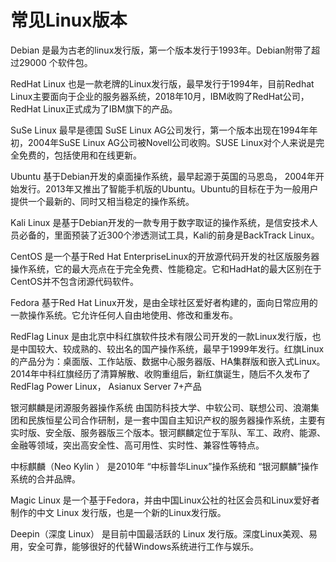 # 常见Linux版本

Debian
是最为古老的linux发行版，第一个版本发行于1993年。Debian附带了超过29000 个软件包。

RedHat Linux
也是一款老牌的Linux发行版，最早发行于1994年，目前Redhat Linux主要面向于企业的服务器系统，2018年10月，IBM收购了RedHat公司，RedHat Linux正式成为了IBM旗下的产品。

SuSe Linux
最早是德国 SuSE Linux AG公司发行，第一个版本出现在1994年年初，2004年SuSE Linux AG公司被Novell公司收购。SUSE Linux对个人来说是完全免费的，包括使用和在线更新。

Ubuntu
基于Debian开发的桌面操作系统，最早起源于英国的马恩岛， 2004年开始发行。2013年又推出了智能手机版的Ubuntu。Ubuntu的目标在于为一般用户提供一个最新的、同时又相当稳定的操作系统。

Kali Linux
是基于Debian开发的一款专用于数字取证的操作系统，是信安技术人员必备的，里面预装了近300个渗透测试工具，Kali的前身是BackTrack Linux。

CentOS
是一个基于Red Hat EnterpriseLinux的开放源代码开发的社区版服务器操作系统，它的最大亮点在于完全免费、性能稳定。它和HadHat的最大区别在于CentOS并不包含闭源代码软件。

Fedora
基于Red Hat Linux开发，是由全球社区爱好者构建的，面向日常应用的一款操作系统。它允许任何人自由地使用、修改和重发布。

RedFlag Linux
是由北京中科红旗软件技术有限公司开发的一款Linux发行版，也是中国较大、较成熟的、较出名的国产操作系统，最早于1999年发行。红旗Linux的产品分为：桌面版、工作站版、数据中心服务器版、HA集群版和嵌入式Linux。2014年中科红旗经历了清算解散、收购重组后，新红旗诞生，随后不久发布了RedFlag Power Linux， Asianux Server 7+产品

银河麒麟是闭源服务器操作系统
由国防科技大学、中软公司、联想公司、浪潮集团和民族恒星公司合作研制，是一套中国自主知识产权的服务器操作系统，主要有实时版、安全版、服务器版三个版本。银河麒麟定位于军队、军工、政府、能源、金融等领域，突出高安全性、高可用性、实时性、兼容性等特点。

中标麒麟（Neo Kylin ）
是2010年 “中标普华Linux”操作系统和 “银河麒麟”操作系统的合并品牌。

Magic Linux
是一个基于Fedora，并由中国Linux公社的社区会员和Linux爱好者制作的中文 Linux 发行版，也是一个新的Linux发行版。

Deepin（深度 Linux）
是目前中国最活跃的 Linux 发行版。深度Linux美观、易用，安全可靠，能够很好的代替Windows系统进行工作与娱乐。